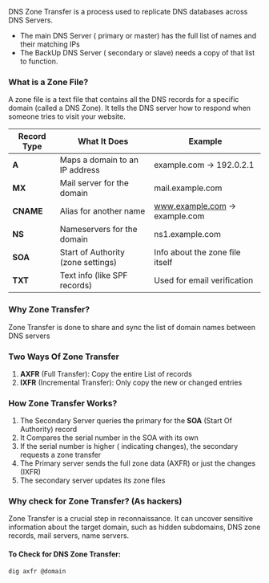 
DNS Zone Transfer is a process used to replicate DNS databases across DNS Servers. 

- The main DNS Server ( primary or master) has the full list of names and their matching IPs
- The BackUp DNS Server ( secondary or slave) needs a copy of that list to function.




### What is a Zone File?

A zone file is a text file that contains all the DNS records for a specific domain (called a DNS Zone). It tells the DNS server how to respond when someone tries to visit your website.


|**Record Type**|**What It Does**|**Example**|
|---|---|---|
|**A**|Maps a domain to an IP address|example.com → 192.0.2.1|
|**MX**|Mail server for the domain|mail.example.com|
|**CNAME**|Alias for another name|www.example.com → example.com|
|**NS**|Nameservers for the domain|ns1.example.com|
|**SOA**|Start of Authority (zone settings)|Info about the zone file itself|
|**TXT**|Text info (like SPF records)|Used for email verification|


### Why Zone Transfer?

Zone Transfer is done to share and sync the list of domain names between DNS servers



### Two Ways Of Zone Transfer

1. **AXFR** (Full Transfer): Copy the entire List of records
2. **IXFR** (Incremental Transfer): Only copy the new or changed entries




### How Zone Transfer Works?

1. The Secondary Server queries the primary for the **SOA** (Start Of Authority) record
2. It Compares the serial number in the SOA with its own
3. If the serial number is higher ( indicating changes), the secondary requests a zone transfer
4. The Primary server sends the full zone data (AXFR) or just the changes (IXFR)
5. The secondary server updates its zone files




### Why check for Zone Transfer? (As hackers)


Zone Transfer is a crucial step in reconnaissance. It can uncover sensitive information about the target domain, such as hidden subdomains, DNS zone records, mail servers, name servers. 


#### To Check for DNS Zone Transfer:

```bash
dig axfr @domain
```


